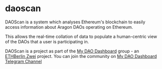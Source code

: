 # daoscan

DAOScan is a system which analyses Ethereum's blockchain to easily access information about Aragon DAOs operating on Ethereum.

This allows the real-time collation of data to populate a human-centric view of the DAOs that a user is participating in.

DAOScan is a project as part of the [My DAO Dashboard](https://github.com/my-dao-dashboard) group - an [ETHBerlin Zwei](https://ethberlinzwei.com/) project. You can join the community on [My DAO Dashboard Telegram Channel](https://t.me/mydaodashboard)
